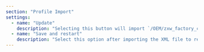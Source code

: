 ```yaml
---
section: "Profile Import"
settings:
  - name: "Update"
    description: "Selecting this button will import `/OEM/zxw_factory_config.xml` from USB drive and override all factory settings"
  - name: "Save and restart"
    description: "Select this option after importing the XML file to restart Head Unit"
---
```


